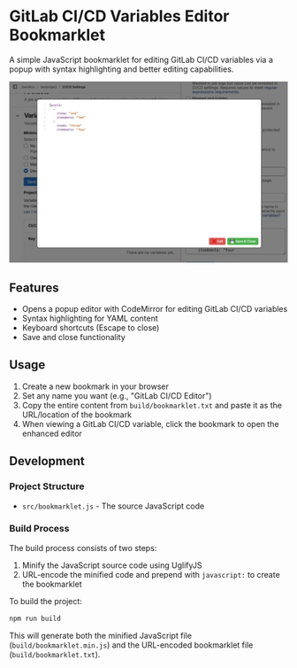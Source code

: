 # GitLab CI/CD Variables Editor Bookmarklet

A simple JavaScript bookmarklet for editing GitLab CI/CD variables via a popup with syntax highlighting and better editing capabilities.

![GitLab CI/CD Variables Editor Bookmarklet](misc/img/img.png)

## Features

- Opens a popup editor with CodeMirror for editing GitLab CI/CD variables
- Syntax highlighting for YAML content
- Keyboard shortcuts (Escape to close)
- Save and close functionality

## Usage

1. Create a new bookmark in your browser
2. Set any name you want (e.g., "GitLab CI/CD Editor")
3. Copy the entire content from `build/bookmarklet.txt` and paste it as the URL/location of the bookmark
4. When viewing a GitLab CI/CD variable, click the bookmark to open the enhanced editor

## Development

### Project Structure

- `src/bookmarklet.js` - The source JavaScript code

### Build Process

The build process consists of two steps:
1. Minify the JavaScript source code using UglifyJS
2. URL-encode the minified code and prepend with `javascript:` to create the bookmarklet

To build the project:

```bash
npm run build
```

This will generate both the minified JavaScript file (`build/bookmarklet.min.js`) and the URL-encoded bookmarklet file (`build/bookmarklet.txt`).
